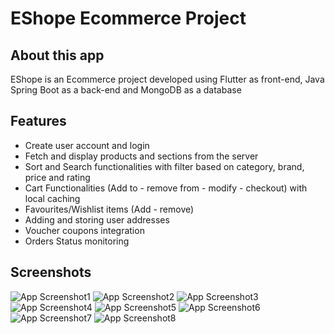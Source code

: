 # EShope Ecommerce Project

## About this app

EShope is an Ecommerce project developed using Flutter as front-end, Java Spring Boot as a back-end and MongoDB as a database

## Features

- Create user account and login
- Fetch and display products and sections from the server
- Sort and Search functionalities with filter based on category, brand, price and rating
- Cart Functionalities (Add to - remove from - modify - checkout) with local caching
- Favourites/Wishlist items (Add - remove)
- Adding and storing user addresses
- Voucher coupons integration
- Orders Status monitoring

## Screenshots

![App Screenshot1](/screenshots/screenshot01.png) ![App Screenshot2](/screenshots/screenshot2.png) ![App Screenshot3](/screenshots/screenshot3.png) ![App Screenshot4](/screenshots/screenshot4.png) ![App Screenshot5](/screenshots/screenshot5.png) ![App Screenshot6](/screenshots/screenshot6.png) ![App Screenshot7](/screenshots/screenshot7.png) ![App Screenshot8](/screenshots/screenshot8.png)

